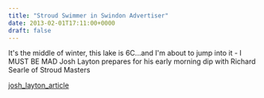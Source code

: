 ```yaml
---
title: "Stroud Swimmer in Swindon Advertiser"
date: 2013-02-01T17:11:00+0000
draft: false
---
```

It's the middle of winter, this lake is 6C...and I'm about to jump into it - I MUST BE MAD Josh Layton prepares for his early morning dip with Richard Searle of Stroud Masters

[josh_layton_article](/images/2015/01/josh.pdf)


